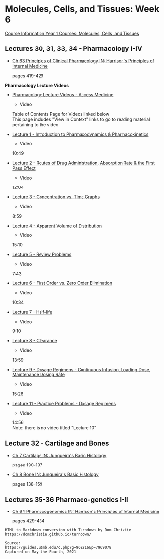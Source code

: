 # Molecules, Cells, and Tissues: Week 6

[Course Information Year 1 Courses: Molecules, Cells, and Tissues](/usmle/mct/course-information.html)

## Lectures 30, 31, 33, 34 - Pharmacology I-IV

*   [Ch 63 Principles of Clinical Pharmacology IN: Harrison's Principles of Internal Medicine](http://libux.utmb.edu/login?url=https://accessmedicine.mhmedical.com/content.aspx?bookid=2129&sectionid=179924708)
    
    pages 419-429
    

**Pharmacology Lecture Videos**

*   [Pharmacology Lecture Videos - Access Medicine](http://libux.utmb.edu/login?url=https://accessmedicine.mhmedical.com/multimedia.aspx#21767)
    
    *   Video
    
    Table of Contents Page for Videos linked below  
    This page includes "View in Context" links to go to reading material pertaining to the video
    
*   [Lecture 1 - Introduction to Pharmacodynamics & Pharmacokinetics](https://accessmedicine.mhmedical.com/MultimediaPlayer.aspx?MultimediaID=6809728)
    
    *   Video
    
    10:49
    
*   [Lecture 2 - Routes of Drug Administration, Absorption Rate & the First Pass Effect](http://libux.utmb.edu/login?url=https://accessmedicine.mhmedical.com/MultimediaPlayer.aspx?MultimediaID=6809730)
    
    *   Video
    
    12:04
    
*   [Lecture 3 - Concentration vs. Time Graphs](http://libux.utmb.edu/login?url=https://accessmedicine.mhmedical.com/MultimediaPlayer.aspx?MultimediaID=6809732)
    
    *   Video
    
    8:59
    
*   [Lecture 4 - Apparent Volume of Distribution](http://libux.utmb.edu/login?url=https://accessmedicine.mhmedical.com/MultimediaPlayer.aspx?MultimediaID=6809734)
    
    *   Video
    
    15:10
    
*   [Lecture 5 - Review Problems](http://libux.utmb.edu/login?url=https://accessmedicine.mhmedical.com/MultimediaPlayer.aspx?MultimediaID=6809736)
    
    *   Video
    
    7:43
    
*   [Lecture 6 - First Order vs. Zero Order Elimination](http://libux.utmb.edu/login?url=https://accessmedicine.mhmedical.com/MultimediaPlayer.aspx?MultimediaID=6809738)
    
    *   Video
    
    10:34
    
*   [Lecture 7 - Half-life](http://libux.utmb.edu/login?url=https://accessmedicine.mhmedical.com/MultimediaPlayer.aspx?MultimediaID=6809740)
    
    *   Video
    
    9:10
    
*   [Lecture 8 - Clearance](http://libux.utmb.edu/login?url=https://accessmedicine.mhmedical.com/MultimediaPlayer.aspx?MultimediaID=6809742)
    
    *   Video
    
    13:59
    
*   [Lecture 9 - Dosage Regimens - Continuous Infusion, Loading Dose, Maintenance Dosing Rate](http://libux.utmb.edu/login?url=https://accessmedicine.mhmedical.com/MultimediaPlayer.aspx?MultimediaID=6809744)
    
    *   Video
    
    15:26
    
*   [Lecture 11 - Practice Problems - Dosage Regimens](http://libux.utmb.edu/login?url=https://accessmedicine.mhmedical.com/MultimediaPlayer.aspx?MultimediaID=6809748)
    
    *   Video
    
    14:56  
    Note: there is no video titled "Lecture 10"
    

## Lecture 32 - Cartilage and Bones

*   [Ch 7 Cartilage IN: Junqueira's Basic Histology](http://libux.utmb.edu/login?url=https://accessmedicine.mhmedical.com/content.aspx?bookid=2430&sectionid=190277534)
    
    pages 130-137
    
*   [Ch 8 Bone IN: Junqueira's Basic Histology](http://libux.utmb.edu/login?url=https://accessmedicine.mhmedical.com/content.aspx?bookid=2430&sectionid=190278006)
    
    pages 138-159
    

## Lectures 35-36 Pharmaco-genetics I-II

*   [Ch 64 Pharmacogenomics IN: Harrison's Principles of Internal Medicine](http://libux.utmb.edu/login?url=https://accessmedicine.mhmedical.com/content.aspx?bookid=2129&sectionid=175748528)
    
    pages 429-434

```
HTML to Markdown conversion with Turndown by Dom Christie
https://domchristie.github.io/turndown/

Source:
https://guides.utmb.edu/c.php?g=969216&p=7969078
Captured on May the Fourth, 2021
```
